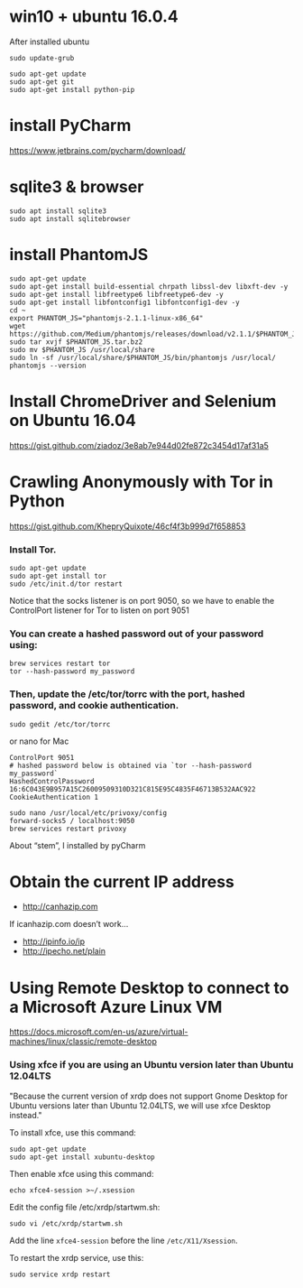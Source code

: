win10 + ubuntu 16.0.4
=====================
After installed ubuntu

    sudo update-grub

    sudo apt-get update
    sudo apt-get git
    sudo apt-get install python-pip

install PyCharm
===============
https://www.jetbrains.com/pycharm/download/

sqlite3 & browser
=================
    sudo apt install sqlite3
    sudo apt install sqlitebrowser

install PhantomJS
=================
    sudo apt-get update
    sudo apt-get install build-essential chrpath libssl-dev libxft-dev -y
    sudo apt-get install libfreetype6 libfreetype6-dev -y
    sudo apt-get install libfontconfig1 libfontconfig1-dev -y
    cd ~
    export PHANTOM_JS="phantomjs-2.1.1-linux-x86_64"
    wget https://github.com/Medium/phantomjs/releases/download/v2.1.1/$PHANTOM_JS.tar.bz2
    sudo tar xvjf $PHANTOM_JS.tar.bz2
    sudo mv $PHANTOM_JS /usr/local/share
    sudo ln -sf /usr/local/share/$PHANTOM_JS/bin/phantomjs /usr/local/
    phantomjs --version

Install ChromeDriver and Selenium on Ubuntu 16.04
=================================================
https://gist.github.com/ziadoz/3e8ab7e944d02fe872c3454d17af31a5

Crawling Anonymously with Tor in Python
=======================================
https://gist.github.com/KhepryQuixote/46cf4f3b999d7f658853

### Install Tor.
    sudo apt-get update
    sudo apt-get install tor
    sudo /etc/init.d/tor restart
Notice that the socks listener is on port 9050, so we have to enable the ControlPort listener for Tor to listen on port 9051

### You can create a hashed password out of your password using:
    brew services restart tor
    tor --hash-password my_password

### Then, update the /etc/tor/torrc with the port, hashed password, and cookie authentication.

    sudo gedit /etc/tor/torrc
or nano for Mac

    ControlPort 9051
    # hashed password below is obtained via `tor --hash-password my_password`
    HashedControlPassword 16:6C043E9B957A15C26009509310D321C815E95C4835F46713B532AAC922
    CookieAuthentication 1

    sudo nano /usr/local/etc/privoxy/config
    forward-socks5 / localhost:9050
    brew services restart privoxy

About “stem”, I installed by pyCharm

Obtain the current IP address
=============================
* http://canhazip.com

If icanhazip.com doesn’t work...
* http://ipinfo.io/ip
* http://ipecho.net/plain

Using Remote Desktop to connect to a Microsoft Azure Linux VM
=============================================================
https://docs.microsoft.com/en-us/azure/virtual-machines/linux/classic/remote-desktop

### Using xfce if you are using an Ubuntu version later than Ubuntu 12.04LTS

"Because the current version of xrdp does not support Gnome Desktop for Ubuntu versions later than Ubuntu 12.04LTS, we will use xfce Desktop instead."

To install xfce, use this command:

    sudo apt-get update
    sudo apt-get install xubuntu-desktop

Then enable xfce using this command:

    echo xfce4-session >~/.xsession

Edit the config file /etc/xrdp/startwm.sh:

    sudo vi /etc/xrdp/startwm.sh
Add the line `xfce4-session` before the line `/etc/X11/Xsession`.

To restart the xrdp service, use this:

    sudo service xrdp restart